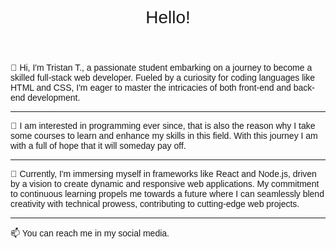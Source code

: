 <!DOCTYPE html>
<head>
  <style>
    .bggrid {
            background-size: 40px 40px;
            background-image: linear-gradient(to right, #eef2ff 1px,
            transparent 1px), linear-gradient(to bottom, #eef2ff 1px, 
            transparent 1px);
        }
        * {
            font-family: 'Mono',
            sans-serif;
            font-weight: 300;
        }
    </style>
</head>

<body>
  <div class="bggrid absolute inset-0 z-[-1] opacity-70"></div>
  <header>
    <h1>Hello!</h1>
  </header>
  <div class="introduction">
    <p>
     👋 Hi, I'm Tristan T., a passionate student embarking on a journey to become a skilled full-stack web developer. Fueled by a curiosity for coding
languages like HTML and CSS, I'm eager to master the intricacies of both front-end and back-end development. 
    </p>
  </div>
  <hr>
  <div class="interested">
    <p>
     👀 I am interested in programming ever since, that is also the reason why I take some courses to learn and enhance my skills in this field. With this journey I am with a full of hope that it will someday pay off.
    </p>
  </div>
   <hr>
  <div class="learning">
   <p>
     🌱 Currently, I'm immersing myself in frameworks like React and Node.js, driven by a vision to create dynamic and responsive web applications.
     My commitment to continuous learning propels me towards a future where I can seamlessly blend creativity with technical prowess, contributing to cutting-edge web projects.
   </p>
  </div>
  <hr>
  <div class="contact">
    <p>
     📫 You can reach me in my social media.
    </p>
  </div>
</body>
</html>


















<!---
TresWedDev/TresWedDev is a ✨ special ✨ repository because its `README.md` (this file) appears on your GitHub profile.
You can click the Preview link to take a look at your changes.
--->
